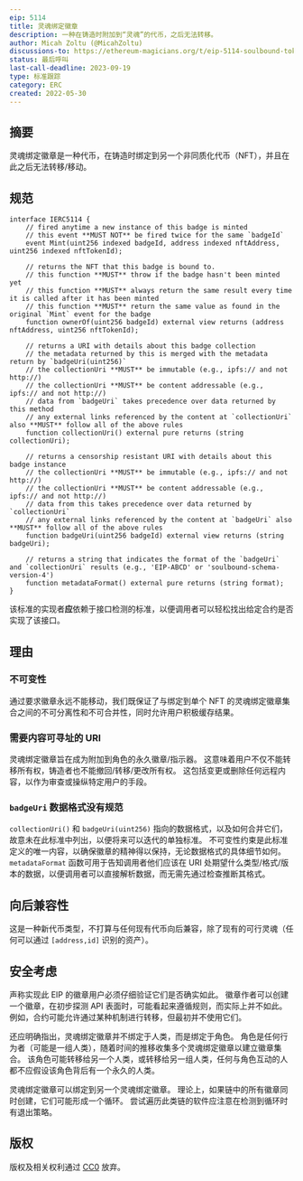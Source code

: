 ```yaml
---
eip: 5114
title: 灵魂绑定徽章
description: 一种在铸造时附加到“灵魂”的代币，之后无法转移。
author: Micah Zoltu (@MicahZoltu)
discussions-to: https://ethereum-magicians.org/t/eip-5114-soulbound-token/9417
status: 最后呼叫
last-call-deadline: 2023-09-19
type: 标准跟踪
category: ERC
created: 2022-05-30
---
```



## 摘要

灵魂绑定徽章是一种代币，在铸造时绑定到另一个非同质化代币（NFT），并且在此之后无法转移/移动。


## 规范

```solidity
interface IERC5114 {
	// fired anytime a new instance of this badge is minted
	// this event **MUST NOT** be fired twice for the same `badgeId`
	event Mint(uint256 indexed badgeId, address indexed nftAddress, uint256 indexed nftTokenId);

	// returns the NFT that this badge is bound to.
	// this function **MUST** throw if the badge hasn't been minted yet
	// this function **MUST** always return the same result every time it is called after it has been minted
	// this function **MUST** return the same value as found in the original `Mint` event for the badge
	function ownerOf(uint256 badgeId) external view returns (address nftAddress, uint256 nftTokenId);

	// returns a URI with details about this badge collection
	// the metadata returned by this is merged with the metadata return by `badgeUri(uint256)`
	// the collectionUri **MUST** be immutable (e.g., ipfs:// and not http://)
	// the collectionUri **MUST** be content addressable (e.g., ipfs:// and not http://)
	// data from `badgeUri` takes precedence over data returned by this method
	// any external links referenced by the content at `collectionUri` also **MUST** follow all of the above rules
	function collectionUri() external pure returns (string collectionUri);

	// returns a censorship resistant URI with details about this badge instance
	// the collectionUri **MUST** be immutable (e.g., ipfs:// and not http://)
	// the collectionUri **MUST** be content addressable (e.g., ipfs:// and not http://)
	// data from this takes precedence over data returned by `collectionUri`
	// any external links referenced by the content at `badgeUri` also **MUST** follow all of the above rules
	function badgeUri(uint256 badgeId) external view returns (string badgeUri);

	// returns a string that indicates the format of the `badgeUri` and `collectionUri` results (e.g., 'EIP-ABCD' or 'soulbound-schema-version-4')
	function metadataFormat() external pure returns (string format);
}
```

该标准的实现者**应**依赖于接口检测的标准，以便调用者可以轻松找出给定合约是否实现了该接口。


## 理由

### 不可变性

通过要求徽章永远不能移动，我们既保证了与绑定到单个 NFT 的灵魂绑定徽章集合之间的不可分离性和不可合并性，同时允许用户积极缓存结果。

### 需要内容可寻址的 URI

灵魂绑定徽章旨在成为附加到角色的永久徽章/指示器。
这意味着用户不仅不能转移所有权，铸造者也不能撤回/转移/更改所有权。
这包括变更或删除任何远程内容，以作为审查或操纵特定用户的手段。

### `badgeUri` 数据格式没有规范

`collectionUri()` 和 `badgeUri(uint256)` 指向的数据格式，以及如何合并它们，故意未在此标准中列出，以便将来可以迭代的单独标准。
不可变性约束是此标准定义的唯一内容，以确保徽章的精神得以保持，无论数据格式的具体细节如何。
`metadataFormat` 函数可用于告知调用者他们应该在 URI 处期望什么类型/格式/版本的数据，以便调用者可以直接解析数据，而无需先通过检查推断其格式。


## 向后兼容性

这是一种新代币类型，不打算与任何现有代币向后兼容，除了现有的可行灵魂（任何可以通过 `[address,id]` 识别的资产）。


## 安全考虑

声称实现此 EIP 的徽章用户必须仔细验证它们是否确实如此。
徽章作者可以创建一个徽章，在初步探测 API 表面时，可能看起来遵循规则，而实际上并不如此。
例如，合约可能允许通过某种机制进行转移，但最初并不使用它们。

还应明确指出，灵魂绑定徽章并不绑定于人类，而是绑定于角色。
角色是任何行为者（可能是一组人类），随着时间的推移收集多个灵魂绑定徽章以建立徽章集合。
该角色可能转移给另一个人类，或转移给另一组人类，任何与角色互动的人都不应假设该角色背后有一个永久的人类。

灵魂绑定徽章可以绑定到另一个灵魂绑定徽章。
理论上，如果链中的所有徽章同时创建，它们可能形成一个循环。
尝试遍历此类链的软件应注意在检测到循环时有退出策略。


## 版权

版权及相关权利通过 [CC0](../LICENSE.md) 放弃。